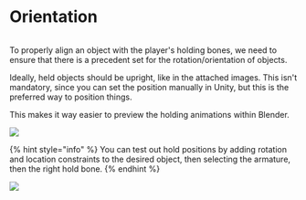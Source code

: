 # Orientation

<figure><img src="https://lh3.googleusercontent.com/nzmsypDYQ4uxxrJd0ZUU0u-lmruk8h4ChFxxMS-yoa5zsrZWZmU7j84Cc2tNY8HbVbKnobzhRR92WpqxPxvdMMnV92qFZsiqqNNfdhyRE3iZif0_t8bWjhXNZ99OSpVuxXXAA50309Htq7LxjmgAGA" alt=""><figcaption></figcaption></figure>

To properly align an object with the player's holding bones, we need to ensure that there is a precedent set for the rotation/orientation of objects.

Ideally, held objects should be upright, like in the attached images. This isn't mandatory, since you can set the position manually in Unity, but this is the preferred way to position things.

This makes it way easier to preview the holding animations within Blender.

![](https://lh5.googleusercontent.com/st-fQHelV8gkxZpUidj3sUzbqdYk1QMeyVE3ianwvSo8cQe7owhEC6ZOA1O1Kx6kls0f83pgi8rY1APMC7MvqjYi7jJgVNpguf\_Go84bMTh0u1Ylq0Uif-xIZDrQ4pubKTMP2fH5f7nLe6TnHWfGmg)

{% hint style="info" %}
You can test out hold positions by adding rotation and location constraints to the desired object, then selecting the armature, then the right hold bone.
{% endhint %}

![](https://lh5.googleusercontent.com/ULsYpL-bjXXaz7RkG1SozFEFiAomHvNG43POF0bmC6SwoJwFNPTfNinQuznsSky9QWSBadJ4nVMjdyvm1YfHJbVt00ysTCYieLtgahQuFiDA-BPMW88cW5r7bg14U59l68gTlpW5flbQ2Ajl-i-vmQ)
